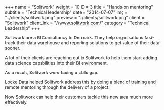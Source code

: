 +++
name = "Solitwork"
weight = 10
ID = 3
title = "Hands-on mentoring"
subtitle = "Technical leadership"
date = "2014-07-07"
img = "../clients/solitwork.png"
preview = "../clients/solitwork.png"
client = "Solitwork"
clientLink = "//www.solitwork.com/"
category = "Technical Leadership"
+++

Solitwork are a BI Consultancy in Denmark. They help organisations fast-track their data warehouse and reporting solutions to get value of their data sooner. 

A lot of their clients are reaching out to Solitwork to help them start adding data science capabilities into their BI environment. 

As a result, Solitwork were facing a skills gap. 

Locke Data helped Solitwork address this by doing a blend of training and remote mentoring through the delivery of a project.

Now Solitwork can help their customers tackle this new area much more effectively.